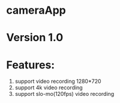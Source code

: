 # cameraApp
# Version 1.0
# Features:
1. support video recording 1280*720
2. support 4k video recording
3. support slo-mo(120fps) video recording
